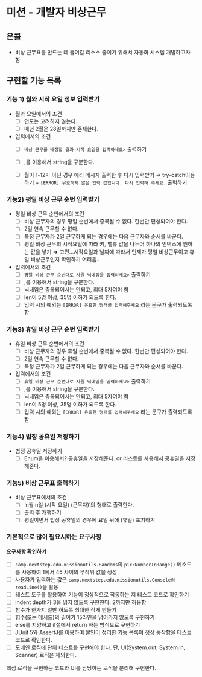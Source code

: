 # 미션 - 개발자 비상근무

## 온콜

- 비상 근무표를 만드는 데 들어갈 리소스 줄이기 위해서 자동화 시스템 개발하고자 함

## 구현할 기능 목록
### 기능 1) 월와 시작 요일 정보 입력받기

- 월과 요일에서의 조건
    - [ ]  연도는 고려하지 않는다.
    - [ ]  매년 2월은 28일까지만 존재한다.
- 입력에서의 조건
    - [ ]  `비상 근무를 배정할 월과 시작 요일을 입력하세요>` 출력하기
    - [ ]  ,를 이용해서 string을 구분한다.
    - [ ]  월이 1-12가 아닌 경우 에러 메시지 출력한 후 다시 입력받기
            ⇒ try-catch이용하기 + `[ERROR] 유효하지 않은 입력 값입니다. 다시 입력해 주세요.` 출력하기



### 기능2) 평일 비상 근무 순번 입력받기
- 평일 비상 근무 순번에서의 조건
    - [ ]  비상 근무자의 경우 평일 순번에서 중복될 수 없다. 한번만 편성되어야 한다.
    - [ ]  2일 연속 근무할 수 없다.
    - [ ]  특정 근무자가 2일 근무하게 되는 경우에는 다음 근무자와 순서를 바꾼다.
    - [ ]  평일 비상 근무의 시작요일에 따라 키, 밸류 값을 나누어 하나의 인덱스에 원하는 값을 넣기
      ⇒ 고민…시작요일과 날짜에 따라서 언제가 평일 비상근무이고 휴일 비상근무인지 확인하기 어려움..

- 입력에서의 조건
    - [ ]  `평일 비상 근무 순번대로 사원 닉네임을 입력하세요>` 출력하기
    - [ ]  ,를 이용해서 string을 구분한다.
    - [ ]  닉네임은 중복되어서는 안되고, 최대 5자여야 함
    - [ ]  len이 5명 이상, 35명 이하가 되도록 한다.
    - [ ]  입력 시의 예외는 `[ERROR] 유효한 형태를 입력해주세요` 라는 문구가 출력되도록 함

### 기능3) 휴일 비상 근무 순번 입력받기

- 휴일 비상 근무 순번에서의 조건
    - [ ]  비상 근무자의 경우 휴일 순번에서 중복될 수 없다. 한번만 편성되어야 한다.
    - [ ]  2일 연속 근무할 수 없다.
    - [ ]  특정 근무자가 2일 근무하게 되는 경우에는 다음 근무자와 순서를 바꾼다.
- 입력에서의 조건
    - [ ]  `휴일 비상 근무 순번대로 사원 닉네임을 입력하세요>` 출력하기
    - [ ]  ,를 이용해서 string을 구분한다.
    - [ ]  닉네임은 중복되어서는 안되고, 최대 5자여야 함
    - [ ]  len이 5명 이상, 35명 이하가 되도록 한다.
    - [ ]  입력 시의 예외는 `[ERROR] 유효한 형태를 입력해주세요` 라는 문구가 출력되도록 함

### 기능4) 법정 공휴일 저장하기

- 법정 공휴일 저장하기
    - [ ]  Enum을 이용해서? 공휴일을 저장해준다. or 리스트를 사용해서 공휴일을 저장해준다.

### 기능5) 비상 근무표 출력하기

- 비상 근무표에서의 조건
    - [ ]  ‘n월 n일 (시작 요일) (근무자)’의 형태로 출력한다.
    - [ ]  출력 후 개행하기
    - [ ]  평일이면서 법정 공휴일의 경우에 요일 뒤에 (휴일) 표기하기

### 기본적으로 많이 필요시하는 요구사항

**요구사항 확인하기**

- [ ]  `camp.nextstep.edu.missionutils.Randoms`의 `pickNumberInRange()` 메소드를 사용하여 1에서 45 사이의 무작위 값을 생성
- [ ]  사용자가 입력하는 값은 `camp.nextstep.edu.missionutils.Console의 readLine()`을 활용
- [ ]  테스트 도구를 활용하여 기능이 정상적으로 작동하는 지 테스트 코드로 확인하기
- [ ]  indent depth가 3을 넘지 않도록 구현한다. 2까지만 허용함
- [ ]  함수가 한가지 일만 하도록 최대한 작게 만들기
- [ ]  힘수(또는 메서드)의 길이가 15라인을 넘어가지 않도록 구현하기
- [ ]  else를 지양하고 if절에서 return 하는 방식으로 구현하기
- [ ]  JUnit 5와 AssertJ를 이용하여 본인이 정리한 기능 목록이 정상 동작함을 테스트 코드로 확인한다.
- [ ]  도메인 로직에 단위 테스트를 구현해야 한다. 단, UI(System.out, System.in, Scanner) 로직은 제외한다.

  핵심 로직을 구현하는 코드와 UI를 담당하는 로직을 분리해 구현한다.